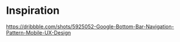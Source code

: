 # Inspiration

https://dribbble.com/shots/5925052-Google-Bottom-Bar-Navigation-Pattern-Mobile-UX-Design
